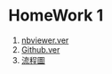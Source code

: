 # HomeWork 1
1. [nbviewer.ver](https://nbviewer.jupyter.org/github/ykz0608/DSA/blob/master/Homework/QuickSort.ipynb)
2. [Github.ver](https://github.com/ykz0608/DSA/blob/master/HW1/QuickSort.ipynb)
3. [流程圖](https://github.com/ykz0608/DSA/blob/master/image/Untitled%20Diagram.svg)

